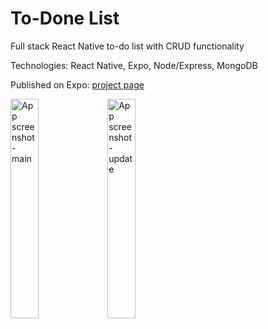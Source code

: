 # To-Done List

Full stack React Native to-do list with CRUD functionality

Technologies: React Native, Expo, Node/Express, MongoDB

Published on Expo: [project page](https://expo.io/@kmcandersen/projects/todone-list)

<img src="https://kristenandersen.online/assets/screenshots/rn-todo-screen-orig.jpg" alt="App screenshot - main" height="30%" width="30%"/>
<img src="https://kristenandersen.online/assets/screenshots/rn-todo-screen-update.jpg" alt="App screenshot - update" height="30%" width="30%"/>
